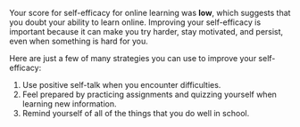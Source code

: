 Your score for self-efficacy for online learning was **low**, which suggests that you doubt your ability to learn online. Improving your self-efficacy is important because it can make you try harder, stay motivated, and persist, even when something is hard for you.

Here are just a few of many strategies you can use to improve your self-efficacy:

1.	Use positive self-talk when you encounter difficulties.
2.	Feel prepared by practicing assignments and quizzing yourself when learning new information.
3.	Remind yourself of all of the things that you do well in school.
